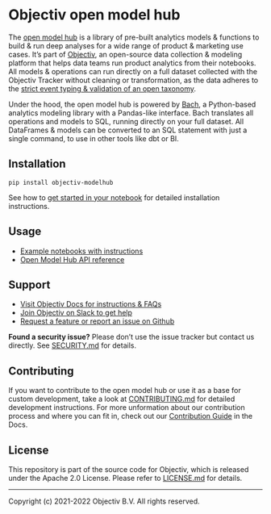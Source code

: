 # Objectiv open model hub

The [open model hub](https://objectiv.io/docs/modeling/open-model-hub/) is a library of pre-built analytics models & functions to build & run deep analyses for a wide range of product & marketing use cases. It’s part of [Objectiv](https://objectiv.io/), an open-source data collection & modeling platform that helps data teams run product analytics from their notebooks. All models & operations can run directly on a full dataset collected with the Objectiv Tracker without cleaning or transformation, as the data adheres to the [strict event typing & validation of an open taxonomy](https://objectiv.io/docs/taxonomy/).

Under the hood, the open model hub is powered by [Bach](https://pypi.org/project/objectiv-bach/), a Python-based analytics modeling library with a Pandas-like interface. Bach translates all operations and models to SQL, running directly on your full dataset. All DataFrames & models can be converted to an SQL statement with just a single command, to use in other tools like dbt or BI.


## Installation

```pip install objectiv-modelhub```

See how to [get started in your notebook](https://objectiv.io/docs/modeling/get-started-in-your-notebook/) for detailed installation instructions.

## Usage

* [Example notebooks with instructions](https://objectiv.io/docs/modeling/example-notebooks/)
* [Open Model Hub API reference](https://objectiv.io/docs/modeling/open-model-hub/api-reference/
)

## Support
* [Visit Objectiv Docs for instructions & FAQs](https://objectiv.io/docs/)
* [Join Objectiv on Slack to get help](https://objectiv.io/join-slack/)
* [Request a feature or report an issue on Github](https://github.com/objectiv/objectiv-analytics)

**Found a security issue?**
Please don’t use the issue tracker but contact us directly. See [SECURITY.md](../SECURITY.md) for details.

## Contributing

If you want to contribute to the open model hub or use it as a base for custom development, take a look at [CONTRIBUTING.md](CONTRIBUTING.md) for detailed development instructions. For more unformation about our contribution process and where you can fit in, check out our [Contribution Guide](https://objectiv.io/docs/home/the-project/contribute) in the Docs.

## License

This repository is part of the source code for Objectiv, which is released under the Apache 2.0 License. Please refer to [LICENSE.md](../LICENSE.md) for details.

---

Copyright (c) 2021-2022 Objectiv B.V. All rights reserved.